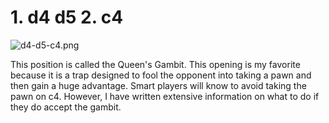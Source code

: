 # 1. d4 d5 2. c4

![d4-d5-c4.png](https://chastitywhiterose.github.io/ChasteBase/Chess/d4/d5/c4/d4-d5-c4.png)

This position is called the Queen's Gambit. This opening is my favorite because it is a trap designed to fool the opponent into taking a pawn and then gain a huge advantage. Smart players will know to avoid taking the pawn on c4. However, I have written extensive information on what to do if they do accept the gambit.

